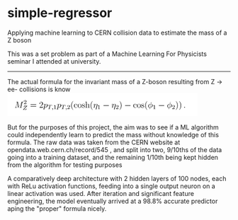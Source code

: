 # simple-regressor
Applying machine learning to CERN collision data to estimate the mass of a Z boson

This was a set problem as part of a Machine Learning For Physicists seminar I attended at university.

-------

The actual formula for the invariant mass of a Z-boson resulting from Z -> ee- collisions is know
![Z boson invariant mass eq](equation1.PNG)

But for the purposes of this project, the aim was to see if a ML algorithm could independently learn to predict the mass without knowledge of this formula.
The raw data was taken from the CERN website at opendata.web.cern.ch/record/545 , and split into two, 9/10ths of the data going into a training dataset, and the remaining 1/10th being kept hidden from the algorithm for testing purposes

A comparatively deep architecture with 2 hidden layers of 100 nodes, each with ReLu activation functions, feeding into a single output neuron on a linear activation was used.
After iteration and significant feature engineering, the model eventually arrived at a 98.8% accurate predictor aping the "proper" formula nicely.


